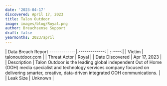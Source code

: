 ```yaml
---
date: '2023-04-17'
discovered: April 17, 2023
title: Talon Outdoor
image: images/blog/Royal.png
author: Breachsense Support
draft: false
yearmonths: 2023/april
---
```



| Data Breach Report
------------:     |:-------------:    | :-----:|
| Victim      | talonoutdoor.com      | 
| Threat Actor      | Royal      | 
| Date Discovered      | Apr 17, 2023      | 
| Description      | Talon Outdoor is the leading global independent Out of Home (OOH) media specialist and technology services company focused on delivering smarter, creative, data-driven integrated OOH communications.      | 
| Leak Size      | Unknown      | 

